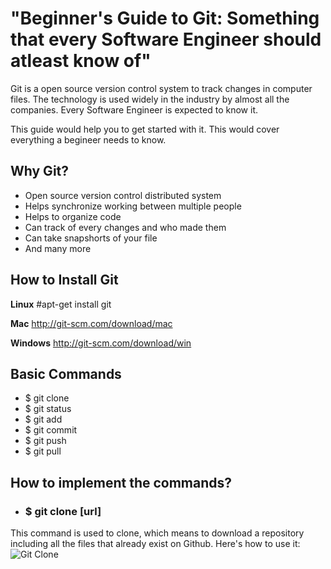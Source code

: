 # "Beginner's Guide to Git: Something that every Software Engineer should atleast know of"

Git is a open source version control system to track changes in computer files. The technology is used widely in the industry by almost all the companies. Every Software Engineer is expected to know it.

This guide would help you to get started with it. This would cover everything a begineer needs to know.

## Why Git?

* Open source version control distributed system
* Helps synchronize working between multiple people
* Helps to organize code
* Can track of every changes and who made them
* Can take snapshorts  of your file
* And many more

## How to Install Git

**Linux**
#apt-get install git

**Mac**
http://git-scm.com/download/mac

**Windows**
http://git-scm.com/download/win

## Basic Commands
* $ git clone
* $ git status
* $ git add
* $ git commit
* $ git push
* $ git pull


## How to implement the commands?
* ### $ git clone [url]
This command is used to clone, which means to download a repository including all the files that already exist on Github.
Here's how to use it:
![Git Clone]("clone.jpn")



